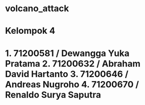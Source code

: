 # volcano_attack

<h1>Kelompok 4<h1>
  1. 71200581 / Dewangga Yuka Pratama
  2. 71200632 / Abraham David Hartanto
  3. 71200646 / Andreas Nugroho
  4. 71200670 / Renaldo Surya Saputra
